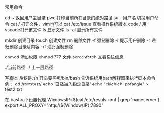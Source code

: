 常用命令

cd ~         返回用户主目录
pwd          打印当前所在目录的绝对路径
su - 用户名  切换用户命令
cat  /       打开文件，vim也可以   cat /etc/issue  查看操作系统版本
code /       用vscode打开该文件
ls           显示文件   ls -al 显示所有文件

mkdir        创建目录
touch        创建文件
rm           删除文件  -f 强制删除   -i 提示用户删除
                       -r 递归删除目录及内容 -rf 递归强制删除
      
chmod        添加权限   chmod 777 文件
screenfetch  查看系统信息
   

./当前路径   ../ 上一层路径


写脚本  后缀是.sh
开头要写#!/bin/bash     告诉系统用bash解释器来执行脚本命令
例：
cd /root/test/
echo '已经进入指定目录'
echo "chichichi pofangle" > test2.txt



在.bashrc下设置代理
WindowsIP=$(cat /etc/resolv.conf | grep 'nameserver')
export ALL_PROXY="http://${WindowsIP}:7890"







